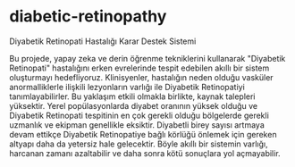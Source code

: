 # diabetic-retinopathy
Diyabetik Retinopati Hastalığı Karar Destek Sistemi

Bu projede, yapay zeka ve derin öğrenme tekniklerini kullanarak "Diyabetik Retinopati" hastalığını erken evrelerinde tespit edebilen akıllı bir sistem oluşturmayı hedefliyoruz.
Klinisyenler, hastalığın neden olduğu vasküler anormalliklerle ilişkili lezyonların varlığı ile Diyabetik Retinopatiyi tanımlayabilirler. Bu yaklaşım etkili olmakla birlikte, kaynak talepleri yüksektir. Yerel popülasyonlarda diyabet oranının yüksek olduğu ve Diyabetik Retinopati tespitinin en çok gerekli olduğu bölgelerde gerekli uzmanlık ve ekipman genellikle eksiktir. Diyabetli birey sayısı artmaya devam ettikçe Diyabetik Retinopatiye bağlı körlüğü önlemek için gereken altyapı daha da yetersiz hale gelecektir.
Böyle akıllı bir sistemin varlığı, harcanan zamanı azaltabilir ve daha sonra kötü sonuçlara yol açmayabilir.

